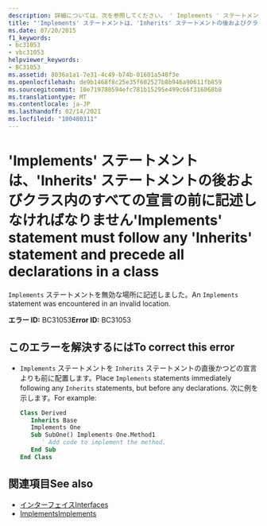 ```yaml
---
description: 詳細については、次を参照してください。 ' Implements ' ステートメントは、' Inherits ' ステートメントの後、クラス内のすべての宣言の前に記述しなければなりません
title: "'Implements' ステートメントは、'Inherits' ステートメントの後およびクラス内のすべての宣言の前に記述しなければなりません"
ms.date: 07/20/2015
f1_keywords:
- bc31053
- vbc31053
helpviewer_keywords:
- BC31053
ms.assetid: 8036a1a1-7e31-4c49-b74b-01601a548f3e
ms.openlocfilehash: de9b1468f8c25e35f602527b8b946a90611fb859
ms.sourcegitcommit: 10e719780594efc781b15295e499c66f316068b8
ms.translationtype: MT
ms.contentlocale: ja-JP
ms.lasthandoff: 02/14/2021
ms.locfileid: "100480311"
---
```

# <a name="implements-statement-must-follow-any-inherits-statement-and-precede-all-declarations-in-a-class"></a><span data-ttu-id="e73cc-103">'Implements' ステートメントは、'Inherits' ステートメントの後およびクラス内のすべての宣言の前に記述しなければなりません</span><span class="sxs-lookup"><span data-stu-id="e73cc-103">'Implements' statement must follow any 'Inherits' statement and precede all declarations in a class</span></span>

<span data-ttu-id="e73cc-104">`Implements` ステートメントを無効な場所に記述しました。</span><span class="sxs-lookup"><span data-stu-id="e73cc-104">An `Implements` statement was encountered in an invalid location.</span></span>  
  
 <span data-ttu-id="e73cc-105">**エラー ID:** BC31053</span><span class="sxs-lookup"><span data-stu-id="e73cc-105">**Error ID:** BC31053</span></span>  
  
## <a name="to-correct-this-error"></a><span data-ttu-id="e73cc-106">このエラーを解決するには</span><span class="sxs-lookup"><span data-stu-id="e73cc-106">To correct this error</span></span>  
  
- <span data-ttu-id="e73cc-107">`Implements` ステートメントを `Inherits` ステートメントの直後かつどの宣言よりも前に配置します。</span><span class="sxs-lookup"><span data-stu-id="e73cc-107">Place `Implements` statements immediately following any `Inherits` statements, but before any declarations.</span></span> <span data-ttu-id="e73cc-108">次に例を示します。</span><span class="sxs-lookup"><span data-stu-id="e73cc-108">For example:</span></span>  
  
    ```vb  
    Class Derived  
       Inherits Base  
       Implements One  
       Sub SubOne() Implements One.Method1  
          ' Add code to implement the method.  
       End Sub  
    End Class  
    ```  
  
## <a name="see-also"></a><span data-ttu-id="e73cc-109">関連項目</span><span class="sxs-lookup"><span data-stu-id="e73cc-109">See also</span></span>

- [<span data-ttu-id="e73cc-110">インターフェイス</span><span class="sxs-lookup"><span data-stu-id="e73cc-110">Interfaces</span></span>](../programming-guide/language-features/interfaces/index.md)
- [<span data-ttu-id="e73cc-111">Implements</span><span class="sxs-lookup"><span data-stu-id="e73cc-111">Implements</span></span>](../language-reference/statements/implements-clause.md)
